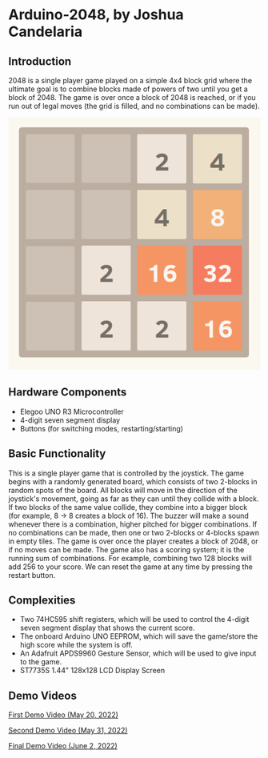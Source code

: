 # Arduino-2048, by Joshua Candelaria

## Introduction

2048 is a single player game played on a simple 4x4 block grid where the ultimate goal is to combine blocks made of powers of two until you get a block of 2048. The game is over once a block of 2048 is reached, or if you run out of legal moves (the grid is filled, and no combinations can be made).

![Example](2048_Screenshot.png)

## Hardware Components

* Elegoo UNO R3 Microcontroller
* 4-digit seven segment display
* Buttons (for switching modes, restarting/starting)

## Basic Functionality

This is a single player game that is controlled by the joystick. The game begins with a randomly generated board, which consists of two 2-blocks in random spots of the board. All blocks will move in the direction of the joystick's movement, going as far as they can until they collide with a block. If two blocks of the same value collide, they combine into a bigger block (for example, 8 -> 8 creates a block of 16). The buzzer will make a sound whenever there is a combination, higher pitched for bigger combinations. If no combinations can be made, then one or two 2-blocks or 4-blocks spawn in empty tiles. The game is over once the player creates a block of 2048, or if no moves can be made. The game also has a scoring system; it is the running sum of combinations. For example, combining two 128 blocks will add 256 to your score. We can reset the game at any time by pressing the restart button.

## Complexities

* Two 74HC595 shift registers, which will be used to control the 4-digit seven segment display that shows the current score.
* The onboard Arduino UNO EEPROM, which will save the game/store the high score while the system is off.
* An Adafruit APDS9960 Gesture Sensor, which will be used to give input to the game.
* ST7735S 1.44" 128x128 LCD Display Screen

## Demo Videos

[First Demo Video (May 20, 2022)](https://youtu.be/FuY_zUGu9N4)

[Second Demo Video (May 31, 2022)](https://youtu.be/tMXM2VyQgSY)

[Final Demo Video (June 2, 2022)](https://youtu.be/WPatX2SLg3o)
